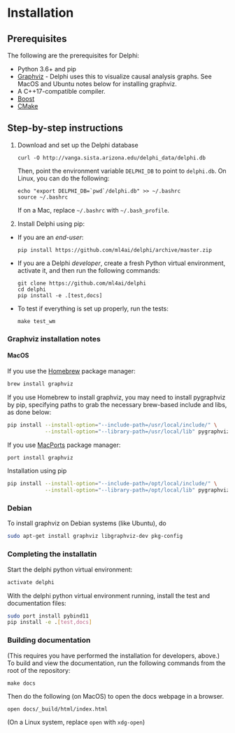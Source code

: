 # Installation

## Prerequisites

The following are the prerequisites for Delphi:

- Python 3.6+ and pip
- [Graphviz](https://www.graphviz.org/download/) - Delphi uses this to
  visualize causal analysis graphs. See MacOS and Ubuntu notes below
  for installing graphviz.
- A C++17-compatible compiler.
- [Boost](https://www.boost.org)
- [CMake](https://cmake.org)

## Step-by-step instructions

1. Download and set up the Delphi database
   ```
   curl -O http://vanga.sista.arizona.edu/delphi_data/delphi.db
   ```

   Then, point the environment variable `DELPHI_DB` to point to `delphi.db`. On
   Linux, you can do the following:

   ```
   echo "export DELPHI_DB=`pwd`/delphi.db" >> ~/.bashrc
   source ~/.bashrc
   ```

   If on a Mac, replace `~/.bashrc` with `~/.bash_profile`.

2. Install Delphi using pip:
  - If you are an _end-user_:
    ```
    pip install https://github.com/ml4ai/delphi/archive/master.zip
    ```
  - If you are a Delphi _developer_, create a fresh Python virtual environment,
    activate it, and then run the following commands:
    ```
    git clone https://github.com/ml4ai/delphi
    cd delphi
    pip install -e .[test,docs]
    ```
  - To test if everything is set up properly, run the tests:
    ```
    make test_wm
    ```

### Graphviz installation notes

#### MacOS

If you use the [Homebrew](https://brew.sh) package manager:

```bash
brew install graphviz
``` 

If you use Homebrew to install graphviz, you may need to install pygraphviz by pip, specifying paths to grab
the necessary brew-based include and libs, as done below:

```bash
pip install --install-option="--include-path=/usr/local/include/" \
            --install-option="--library-path=/usr/local/lib" pygraphviz
```

If you use [MacPorts](https://www.macports.org/install.php) package manager:

```bash
port install graphviz
``` 
Installation using pip

```bash
pip install --install-option="--include-path=/opt/local/include/" \
            --install-option="--library-path=/opt/local/lib" pygraphviz
```



### Debian

To install graphviz on Debian systems (like Ubuntu), do

```bash
sudo apt-get install graphviz libgraphviz-dev pkg-config
```

### Completing the installatin

Start the delphi python virtual environment:

```bash
activate delphi
```

With the delphi python virtual environment running, install the test and documentation files:

```bash
sudo port install pybind11
pip install -e .[test,docs]
```

### Building documentation

(This requires you have performed the installation for developers, above.) 
To build and view the documentation, run the following commands from the root of
the repository:

```
make docs
```

Then do the following (on MacOS) to open the docs webpage in a browser.

```
open docs/_build/html/index.html
```

(On a Linux system, replace `open` with `xdg-open`)
